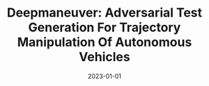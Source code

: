 ---
title: "Deepmaneuver: Adversarial Test Generation For Trajectory Manipulation Of Autonomous Vehicles"
date: 2023-01-01
venue: ""
paperurl: https://doi.org/10.1109/TSE.2023.3301443
authors: "Meriel von Stein, David Shriver and Sebastian G Elbaum"
---